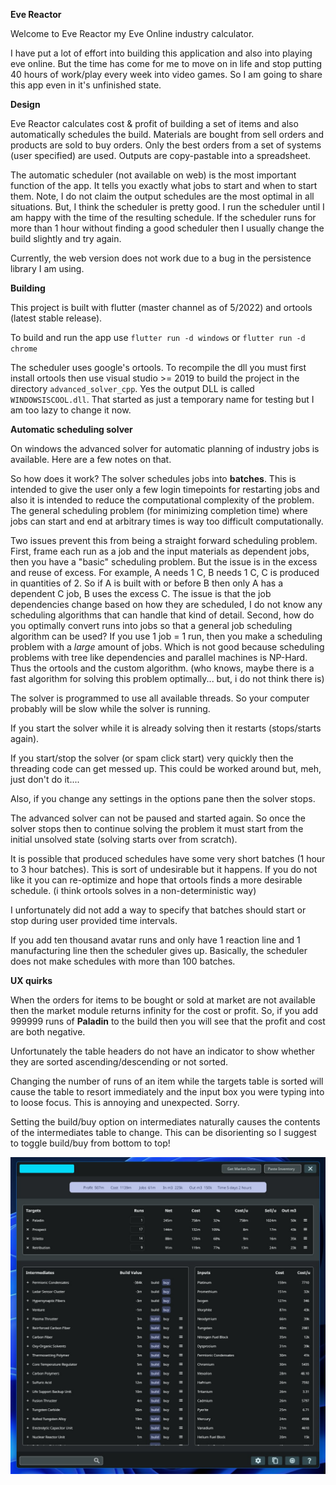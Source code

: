 **Eve Reactor**

Welcome to Eve Reactor my Eve Online industry calculator.

I have put a lot of effort into building this application and also into playing eve online. But the time has come for me to move on in life and stop putting 40 hours of work/play every week into video games. So I am going to share this app even in it's unfinished state.

**Design**

Eve Reactor calculates cost & profit of building a set of items and also automatically schedules the build. Materials are bought from sell orders and products are sold to buy orders. Only the best orders from a set of systems (user specified) are used. Outputs are copy-pastable into a spreadsheet.

The automatic scheduler (not available on web) is the most important function of the app. It tells you exactly what jobs to start and when to start them. Note, I do not claim the output schedules are the most optimal in all situations. But, I think the scheduler is pretty good. I run the scheduler until I am happy with the time of the resulting schedule. If the scheduler runs for more than 1 hour without finding a good scheduler then I usually change the build slightly and try again.

Currently, the web version does not work due to a bug in the persistence library I am using.

**Building**

This project is built with flutter (master channel as of 5/2022) and ortools (latest stable release).

To build and run the app use
`flutter run -d windows`
or
`flutter run -d chrome`

The scheduler uses google's ortools. To recompile the dll you must first install ortools then use visual studio >= 2019 to build the project in the directory `advanced_solver_cpp`. Yes the output DLL is called `WINDOWSISCOOL.dll`. That started as just a temporary name for testing but I am too lazy to change it now.

**Automatic scheduling solver**

On windows the advanced solver for automatic planning of industry jobs is available.
Here are a few notes on that.

So how does it work? The solver schedules jobs into **batches**. This is intended to give the user only a few login timepoints for restarting jobs and also it is intended to reduce the computational complexity of the problem. The general scheduling problem (for minimizing completion time) where jobs can start and end at arbitrary times is way too difficult computationally.

Two issues prevent this from being a straight forward scheduling problem. First, frame each run as a job and the input materials as dependent jobs, then you have a "basic" scheduling problem. But the issue is in the excess and reuse of excess. For example, A needs 1 C, B needs 1 C, C is produced in quantities of 2. So if A is built with or before B then only A has a dependent C job, B uses the excess C. The issue is that the job dependencies change based on how they are scheduled, I do not know any scheduling algorithms that can handle that kind of detail. Second, how do you optimally convert runs into jobs so that a general job scheduling algorithm can be used? If you use 1 job = 1 run, then you make a scheduling problem with a *large* amount of jobs. Which is not good because scheduling problems with tree like dependencies and parallel machines is NP-Hard. Thus the ortools and the custom algorithm. (who knows, maybe there is a fast algorithm for solving this problem optimally... but, i do not think there is)

The solver is programmed to use all available threads. So your computer probably will be slow while the solver is running.

If you start the solver while it is already solving then it restarts (stops/starts again).

If you start/stop the solver (or spam click start) very quickly then the threading code can get messed up. This could be worked around but, meh, just don't do it....

Also, if you change any settings in the options pane then the solver stops.

The advanced solver can not be paused and started again. So once the solver stops then to continue solving the problem it must start from the initial unsolved state (solving starts over from scratch).

It is possible that produced schedules have some very short batches (1 hour to 3 hour batches). This is sort of undesirable but it happens. If you do not like it you can re-optimize and hope that ortools finds a more desirable schedule. (i think ortools solves in a non-deterministic way)

I unfortunately did not add a way to specify that batches should start or stop during user provided time intervals.

If you add ten thousand avatar runs and only have 1 reaction line and 1 manufacturing line then the scheduler gives up. Basically, the scheduler does not make schedules with more than 100 batches.

**UX quirks**

When the orders for items to be bought or sold at market are not available then the market module returns infinity for the cost or profit. So, if you add 999999 runs of **Paladin** to the build then you will see that the profit and cost are both negative.

Unfortunately the table headers do not have an indicator to show whether they are sorted ascending/descending or not sorted.

Changing the number of runs of an item while the targets table is sorted will cause the table to resort immediately and the input box you were typing into to loose focus. This is annoying and unexpected. Sorry.

Setting the build/buy option on intermediates naturally causes the contents of the intermediates table to change. This can be disorienting so I suggest to toggle build/buy from bottom to top!

![](img.jpg?raw=true)